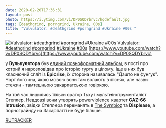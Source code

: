 ```yaml
---
date: 2020-02-20T17:36:31
layout: post
photo: https://i.ytimg.com/vi/DP0SQDYbrvc/hqdefault.jpg
tags: [deathgrind, porngrind, Ukraine, 00s]
title: "Vulvulator: #deathgrind #porngrind #Ukraine #00s "
---
```

![Vulvulator: #deathgrind #porngrind #Ukraine #00s ](https://i.ytimg.com/vi/DP0SQDYbrvc/hqdefault.jpg)
Vulvulator: [#deathgrind](/tags/#deathgrind) [#porngrind](/tags/#porngrind) [#Ukraine](/tags/#Ukraine) [#00s](/tags/#00s) [https://www.youtube.com/watch?v=DP0SQDYbrvc](https://www.youtube.com/watch?v=DP0SQDYbrvc)

у **Вульвулятора** був [єдиний повноформатний альбом](/2020-01-15-vulvulator--porngrind-ukraine-00s), в пості про котрий я нарозповідав про історію гурту в цілому. Іще в них був класнючий спліт із **Epicrise**, їх сторона називалась &quot;Дашто не фунгує&quot;. Чорт його зна, якою мовою вони там волають в піснях, але назви стежин - тамтешньою закарпатською говіркою.

На той час лишились тільки оратор Тьху і мультиінструменталіст Степлер. Невдовзі вони утворять powerviolence квартет **GAZ-66 Intrusion**, звідки Степлера переманять в [The Symbioz](/2020-01-29-the-symbioz--hardcore-punk-dark-hardcore-hardcore) та **Displease**, а порнограйнду на Закарпатті не буде більше.

[RUTRACKER](https://rutracker.org/forum/viewtopic.php?t=1887801)
